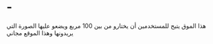 # -
هذا الموق يتيح للمستخدمين أن يختارو من بين 100 مربع ويضعو عليها الصورة التي يريدونها وهذا الموقع مجاني 
